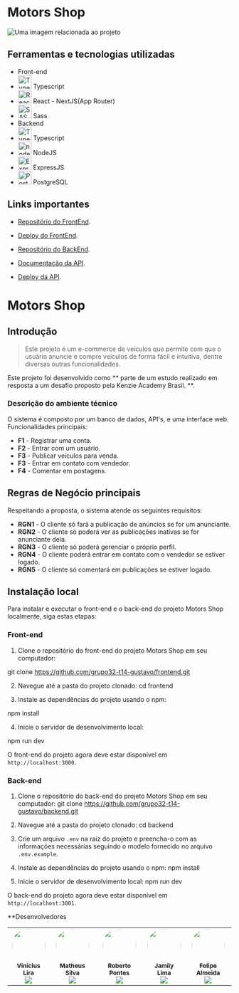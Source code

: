 # Motors Shop
<fig>
<img src="https://rockcontent.com/br/wp-content/uploads/sites/2/elementor/thumbs/modelo-de-projeto-p2he6clp7uhmwqd16ikv9jgz30a5liixoon908hej0.png" alt="Uma imagem relacionada ao projeto">
</fig>

## Ferramentas e tecnologias utilizadas
* Front-end
* <img width="30px" height="30px" src="https://user-images.githubusercontent.com/25181517/183890598-19a0ac2d-e88a-4005-a8df-1ee36782fde1.png" alt="Typescript"> Typescript
* <img width="30px" height="30px" src="https://user-images.githubusercontent.com/25181517/183897015-94a058a6-b86e-4e42-a37f-bf92061753e5.png" alt="React - NextJS"> React - NextJS(App Router)
* <img width="30px" height="30px" src="https://user-images.githubusercontent.com/25181517/192158956-48192682-23d5-4bfc-9dfb-6511ade346bc.png" alt="SASS"> Sass
* Backend
* <img width="30px" height="30px" src="https://user-images.githubusercontent.com/25181517/183890598-19a0ac2d-e88a-4005-a8df-1ee36782fde1.png" alt="Typescript"> Typescript
* <img width="30px" height="30px" src="https://user-images.githubusercontent.com/25181517/183568594-85e280a7-0d7e-4d1a-9028-c8c2209e073c.png" alt="nodeJS"> NodeJS
* <img width="30px" height="30px" src="https://user-images.githubusercontent.com/25181517/183859966-a3462d8d-1bc7-4880-b353-e2cbed900ed6.png" alt="ExpressJS"> ExpressJS
* <img width="30px" height="30px" src="https://upload.wikimedia.org/wikipedia/commons/thumb/2/29/Postgresql_elephant.svg/540px-Postgresql_elephant.svg.png" alt="PostgreSQL"> PostgreSQL

## Links importantes
* [Repositório do FrontEnd](https://github.com/grupo32-t14-gustavo/frontend).
* [Deploy do FrontEnd](https://github.com/grupo32-t14-gustavo/frontend).
  
* [Repositório do BackEnd](https://github.com/grupo32-t14-gustavo/backend).
* [Documentação da API](https://github.com/grupo32-t14-gustavo/backend).
* [Deploy da API](https://motorsshop-w0l3.onrender.com).

# Motors Shop

## Introdução

> Este projeto é um e-commerce de veículos que permite com que o usuário anuncie e compre veículos
> de forma fácil e intuitiva, dentre diversas outras funcionalidades.

Este projeto foi desenvolvido como ** parte de um estudo realizado em resposta a um desafio proposto pela Kenzie Academy Brasil. **.  

### Descrição do ambiente técnico

O sistema é composto por um banco de dados, API's, e uma interface web. Funcionalidades principais:

* **F1** - Registrar uma conta.
* **F2** - Entrar com um usuário.
* **F3** - Publicar veículos para venda.
* **F3** - Entrar em contato com vendedor.
* **F4** - Comentar em postagens.

## Regras de Negócio principais

Respeitando a proposta, o sistema atende os seguintes requisitos:

* **RGN1** -  O cliente só fará a publicação de anúncios se for um anunciante.
* **RGN2** -  O cliente só poderá ver as publicações inativas se for anunciante dela.
* **RGN3** -  O cliente só poderá gerenciar o próprio perfil.
* **RGN4** -  O cliente poderá entrar em contato com o vendedor se estiver logado.
* **RGN5** -  O cliente só comentará em publicações se estiver logado.
  
## Instalação local

Para instalar e executar o front-end e o back-end do projeto Motors Shop localmente, siga estas etapas:

### Front-end

1. Clone o repositório do front-end do projeto Motors Shop em seu computador:

git clone https://github.com/grupo32-t14-gustavo/frontend.git

2. Navegue até a pasta do projeto clonado:
cd frontend


3. Instale as dependências do projeto usando o npm:

npm install


4. Inicie o servidor de desenvolvimento local:

npm run dev


O front-end do projeto agora deve estar disponível em `http://localhost:3000`.

### Back-end

1. Clone o repositório do back-end do projeto Motors Shop em seu computador:
git clone https://github.com/grupo32-t14-gustavo/backend.git


2. Navegue até a pasta do projeto clonado:
cd backend


3. Crie um arquivo `.env` na raiz do projeto e preencha-o com as informações necessárias seguindo o modelo fornecido no arquivo `.env.example`.

4. Instale as dependências do projeto usando o npm:
npm install


5. Inicie o servidor de desenvolvimento local:
npm run dev


O back-end do projeto agora deve estar disponível em `http://localhost:3001`.

**Desenvolvedores
<table>
  <tr>
    
  <td align="center"><a href="https://github.com/vinisooo" title="GitHub"><img style="border-radius: 50%;" src="https://github.com/vinisooo.png" width="75px;" alt=""/><br /><sub><b>Vinícius Lira</b></sub></a><br /><a href="https://www.linkedin.com/in/vinicius-lira-web-dev/" title="Linkedin"><img src="https://img.shields.io/badge/LinkedIn-%230077B5.svg?&style=flat-square&logo=linkedin&logoColor=white"></a></td>
  
  <td align="center"><a href="https://github.com/MSOliver1998" title="GitHub"><img style="border-radius: 50%;" src="https://github.com/MSOliver1998.png" width="75px;" alt=""/><br /><sub><b>Matheus Silva</b></sub></a><br /><a href="https://www.linkedin.com/in/matheus-silva-6021ab246/" title="Linkedin"><img src="https://img.shields.io/badge/LinkedIn-%230077B5.svg?&style=flat-square&logo=linkedin&logoColor=white"></a></td>
  
  <td align="center"><a href="https://github.com/robertopnts" title="GitHub"><img style="border-radius: 50%;" src="https://github.com/robertopnts.png" width="75px;" alt=""/><br /><sub><b>Roberto Pontes</b></sub></a><br /><a href="https://www.linkedin.com/in/roberto-pontess/" title="Linkedin"><img src="https://img.shields.io/badge/LinkedIn-%230077B5.svg?&style=flat-square&logo=linkedin&logoColor=white"></a></td>
  
  <td align="center"><a href="https://github.com/jamilylima" title="GitHub"><img style="border-radius: 50%;" src="https://github.com/jamilylima.png" width="75px;" alt=""/><br /><sub><b>Jamily Lima</b></sub></a><br /><a href="https://www.linkedin.com/in/jamilylima/" title="Linkedin"><img src="https://img.shields.io/badge/LinkedIn-%230077B5.svg?&style=flat-square&logo=linkedin&logoColor=white"></a></td>
  
  <td align="center"><a href="https://github.com/felipedsalmeida" title="GitHub"><img style="border-radius: 50%;" src="https://github.com/felipedsalmeida.png" width="75px;" alt=""/><br /><sub><b>Felipe Almeida</b></sub></a><br /><a href="" title="Linkedin"><img src="https://img.shields.io/badge/LinkedIn-%230077B5.svg?&style=flat-square&logo=linkedin&logoColor=white"></a></td>
  </tr>
</table>
